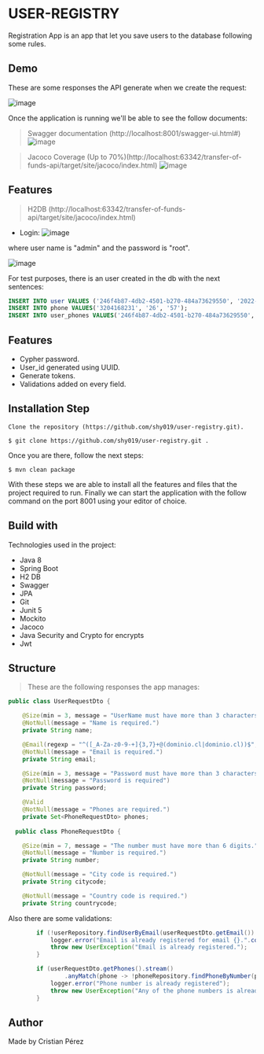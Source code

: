 # USER-REGISTRY

Registration App is an app that let you save users to the database following some rules.

## Demo
These are some responses the API generate when we create the request:

![image](https://user-images.githubusercontent.com/33939388/197271190-34e6375f-17cf-4fb3-833e-3ec016f46b8a.png)

Once the application is running we'll be able to see the follow documents:

> Swagger documentation (http://localhost:8001/swagger-ui.html#)
![image](https://user-images.githubusercontent.com/33939388/197271381-3cce4710-cd66-4177-ba3c-01120f92dc03.png)

> Jacoco Coverage (Up to 70%)(http://localhost:63342/transfer-of-funds-api/target/site/jacoco/index.html)
![image](https://user-images.githubusercontent.com/33939388/197271466-f20083c1-88fd-4c48-9fb5-9a67e312a3df.png)
## Features

> H2DB (http://localhost:63342/transfer-of-funds-api/target/site/jacoco/index.html)
- Login:
![image](https://user-images.githubusercontent.com/33939388/197272957-f7b33156-0a6e-4a9f-9c10-194bcf39e063.png)

where user name is "admin" and the password is "root".

![image](https://user-images.githubusercontent.com/33939388/197273051-3c46a360-4034-402c-8aa3-a1cda847a635.png)

For test purposes, there is an user created in the db with the next sentences:
```sql
INSERT INTO user VALUES ('246f4b87-4db2-4501-b270-484a73629550', '2022-10-21', 'pgcarlos@dominio.cl', TRUE, '2022-10-21', NULL, 'Carlos Perez', 'password','eyJhbGciOiJIUzUxMiJ9.eyJzdWIiOiJKdWFuIFJvZHJpZ3VleiIsImlhdCI6MTY2NjM1ODYyNiwiZXhwIjoxNjY3MjIyNjI2fQ.A_gJTVFNGtsXPmcxeKoa6K3sB3boCVByCEG_fB7NN1Wiwmw3NxMsaiDdIMymtmjyYBIlh0sGsXP1A_s8t9dkvg');
INSERT INTO phone VALUES('3204168231', '26', '57');
INSERT INTO user_phones VALUES('246f4b87-4db2-4501-b270-484a73629550', '3204168231');
```

## Features
- Cypher password.
- User_id generated using UUID.
- Generate tokens.
- Validations added on every field.

## Installation Step

	Clone the repository (https://github.com/shy019/user-registry.git).

`$ git clone https://github.com/shy019/user-registry.git .`

Once you are there, follow the next steps:

`$ mvn clean package`

With these steps we are able to install all the features and files that the project required to run.
Finally we can start the application with the follow command on the port 8001 using your editor of choice.

## Build with

Technologies used in the project:
- Java 8
- Spring Boot
- H2 DB
- Swagger
- JPA
- Git
- Junit 5
- Mockito
- Jacoco
- Java Security and Crypto for encrypts
- Jwt

## Structure

> These are the following responses the app manages:
```java
public class UserRequestDto {

	@Size(min = 3, message = "UserName must have more than 3 characters.")
	@NotNull(message = "Name is required.")
	private String name;

	@Email(regexp = "^([_A-Za-z0-9-+]{3,7}+@(dominio.cl|dominio.cl))$", message = "The email must have to apply next format: aaaaaaa@dominio.cl")
	@NotNull(message = "Email is required.")
	private String email;

	@Size(min = 3, message = "Password must have more than 3 characters.")
	@NotNull(message = "Password is required")
	private String password;

	@Valid
	@NotNull(message = "Phones are required.")
	private Set<PhoneRequestDto> phones;
  
  public class PhoneRequestDto {

	@Size(min = 7, message = "The number must have more than 6 digits.")
	@NotNull(message = "Number is required.")
	private String number;

	@NotNull(message = "City code is required.")
	private String citycode;

	@NotNull(message = "Country code is required.")
	private String countrycode;
```
Also there are some validations:

```java
		if (!userRepository.findUserByEmail(userRequestDto.getEmail()).isEmpty()) {
			logger.error("Email is already registered for email {}.".concat(userRequestDto.getEmail()));
			throw new UserException("Email is already registered.");
		}

		if (userRequestDto.getPhones().stream()
				.anyMatch(phone -> !phoneRepository.findPhoneByNumber(phone.getNumber()).isEmpty())) {
			logger.error("Phone number is already registered");
			throw new UserException("Any of the phone numbers is already registered.");
		}
```

## Author
Made by Cristian Pérez
